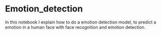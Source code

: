 # Emotion_detection
In this notebook I explain how to do a emotion detection model, to predict a emotion in a human face with face recognition and emotion detection.
